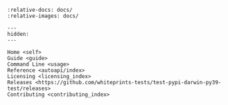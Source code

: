 <!--
SPDX-FileCopyrightText: © 2024 Romain Brault <mail@romainbrault.com>

SPDX-License-Identifier: CC0-1.0
-->

```{include} ../README.md
:relative-docs: docs/
:relative-images: docs/
```

```{toctree}
---
hidden:
---

Home <self>
Guide <guide>
Command Line <usage>
Reference <autoapi/index>
Licensing <licensing_index>
Releases <https://github.com/whiteprints-tests/test-pypi-darwin-py39-test/releases>
Contributing <contributing_index>
```
